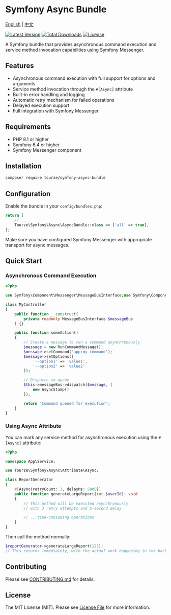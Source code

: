 # Symfony Async Bundle

[English](README.md) | [中文](README.zh-CN.md)

[![Latest Version](https://img.shields.io/packagist/v/tourze/symfony-async-bundle.svg?style=flat-square)](https://packagist.org/packages/tourze/symfony-async-bundle)
[![Total Downloads](https://img.shields.io/packagist/dt/tourze/symfony-async-bundle.svg?style=flat-square)](https://packagist.org/packages/tourze/symfony-async-bundle)
[![License](https://img.shields.io/github/license/tourze/symfony-async-bundle.svg?style=flat-square)](https://packagist.org/packages/tourze/symfony-async-bundle)

A Symfony bundle that provides asynchronous command execution and service method invocation capabilities using Symfony Messenger.

## Features

- Asynchronous command execution with full support for options and arguments
- Service method invocation through the `#[Async]` attribute
- Built-in error handling and logging
- Automatic retry mechanism for failed operations
- Delayed execution support
- Full integration with Symfony Messenger

## Requirements

- PHP 8.1 or higher
- Symfony 6.4 or higher
- Symfony Messenger component

## Installation

```bash
composer require tourze/symfony-async-bundle
```

## Configuration

Enable the bundle in your `config/bundles.php`:

```php
return [
    // ...
    Tourze\Symfony\Async\AsyncBundle::class => ['all' => true],
];
```

Make sure you have configured Symfony Messenger with appropriate transport for async messages.

## Quick Start

### Asynchronous Command Execution

```php
<?php

use Symfony\Component\Messenger\MessageBusInterface;use Symfony\Component\Messenger\Stamp\AsyncStamp;use Tourze\AsyncCommandBundle\Message\RunCommandMessage;

class MyController
{
    public function __construct(
        private readonly MessageBusInterface $messageBus
    ) {}

    public function someAction()
    {
        // Create a message to run a command asynchronously
        $message = new RunCommandMessage();
        $message->setCommand('app:my-command');
        $message->setOptions([
            '--option1' => 'value1',
            '--option2' => 'value2'
        ]);

        // Dispatch to queue
        $this->messageBus->dispatch($message, [
            new AsyncStamp()
        ]);

        return 'Command queued for execution';
    }
}
```

### Using Async Attribute

You can mark any service method for asynchronous execution using the `#[Async]` attribute:

```php
<?php

namespace App\Service;

use Tourze\Symfony\Async\Attribute\Async;

class ReportGenerator
{
    #[Async(retryCount: 3, delayMs: 5000)]
    public function generateLargeReport(int $userId): void
    {
        // This method will be executed asynchronously
        // with 3 retry attempts and 5-second delay

        // ...time-consuming operations
    }
}
```

Then call the method normally:

```php
$reportGenerator->generateLargeReport(123);
// This returns immediately, with the actual work happening in the background
```

## Contributing

Please see [CONTRIBUTING.md](CONTRIBUTING.md) for details.

## License

The MIT License (MIT). Please see [License File](LICENSE) for more information.
